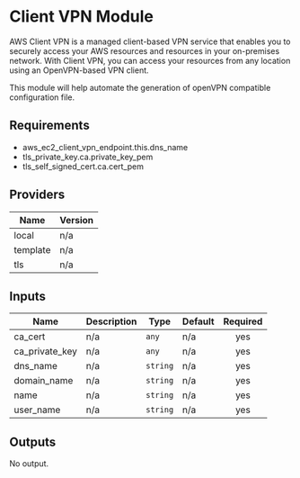 # Client VPN Module

AWS Client VPN is a managed client-based VPN service that enables you to securely access your AWS resources and resources in your on-premises network. With Client VPN, you can access your resources from any location using an OpenVPN-based VPN client.

This module will help automate the generation of openVPN compatible configuration file.

## Requirements

- aws_ec2_client_vpn_endpoint.this.dns_name
- tls_private_key.ca.private_key_pem
- tls_self_signed_cert.ca.cert_pem

## Providers

| Name     | Version |
| -------- | ------- |
| local    | n/a     |
| template | n/a     |
| tls      | n/a     |

## Inputs

| Name             | Description | Type     | Default | Required |
| ---------------- | ----------- | -------- | ------- | :------: |
| ca\_cert         | n/a         | `any`    | n/a     |   yes    |
| ca\_private\_key | n/a         | `any`    | n/a     |   yes    |
| dns\_name        | n/a         | `string` | n/a     |   yes    |
| domain\_name     | n/a         | `string` | n/a     |   yes    |
| name             | n/a         | `string` | n/a     |   yes    |
| user\_name       | n/a         | `string` | n/a     |   yes    |

## Outputs

No output.